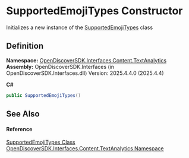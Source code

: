 # SupportedEmojiTypes Constructor


Initializes a new instance of the <a href="ec702d72-f730-90d0-e55d-65665754a2c8">SupportedEmojiTypes</a> class



## Definition
**Namespace:** <a href="12331b25-bce3-6a9b-929b-46b5cf49471c">OpenDiscoverSDK.Interfaces.Content.TextAnalytics</a>  
**Assembly:** OpenDiscoverSDK.Interfaces (in OpenDiscoverSDK.Interfaces.dll) Version: 2025.4.4.0 (2025.4.4)

**C#**
``` C#
public SupportedEmojiTypes()
```



## See Also


#### Reference
<a href="ec702d72-f730-90d0-e55d-65665754a2c8">SupportedEmojiTypes Class</a>  
<a href="12331b25-bce3-6a9b-929b-46b5cf49471c">OpenDiscoverSDK.Interfaces.Content.TextAnalytics Namespace</a>  
